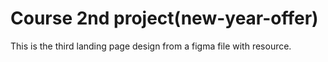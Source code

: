 # Course 2nd project(new-year-offer)

This is the third landing page design from a figma file with resource.
